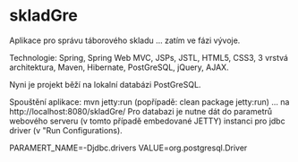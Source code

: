 # skladGre
Aplikace pro správu táborového skladu ... zatím ve fázi vývoje.

Technologie: Spring, Spring Web MVC, JSPs, JSTL, HTML5, CSS3, 3 vrstvá architektura, Maven, Hibernate, PostGreSQL, jQuery, AJAX.

Nyni je projekt běží na lokalní databázi PostGreSQL. 
 
Spouštění aplikace: mvn jetty:run (popřípadě: clean package jetty:run) ... na http://localhost:8080/skladGre/
Pro databazi je nutne dát do parametrů webového serveru (v tomto případě embedované JETTY) instanci pro	jdbc driver (v "Run Configurations).

PARAMERT_NAME=-Djdbc.drivers VALUE=org.postgresql.Driver
